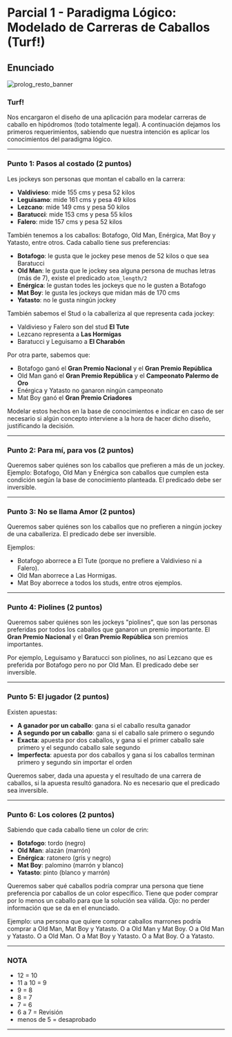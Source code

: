 # Parcial 1 - Paradigma Lógico: Modelado de Carreras de Caballos (Turf!)

## Enunciado

![prolog_resto_banner](https://thfvnext.bing.com/th/id/OIP.D377gNBD1NP56nYs8fz_BwHaEK?r=0&cb=thfvnext&rs=1&pid=ImgDetMain&o=7&rm=3)

### **Turf!**

Nos encargaron el diseño de una aplicación para modelar carreras de caballo en hipódromos (todo totalmente legal). A continuación dejamos los primeros requerimientos, sabiendo que nuestra intención es aplicar los conocimientos del paradigma lógico.

---

### **Punto 1: Pasos al costado (2 puntos)**

Les jockeys son personas que montan el caballo en la carrera:

- **Valdivieso**: mide 155 cms y pesa 52 kilos
- **Leguisamo**: mide 161 cms y pesa 49 kilos
- **Lezcano**: mide 149 cms y pesa 50 kilos
- **Baratucci**: mide 153 cms y pesa 55 kilos
- **Falero**: mide 157 cms y pesa 52 kilos

También tenemos a los caballos: Botafogo, Old Man, Enérgica, Mat Boy y Yatasto, entre otros. Cada caballo tiene sus preferencias:

- **Botafogo**: le gusta que le jockey pese menos de 52 kilos o que sea Baratucci
- **Old Man**: le gusta que le jockey sea alguna persona de muchas letras (más de 7), existe el predicado `atom_length/2`
- **Enérgica**: le gustan todes les jockeys que no le gusten a Botafogo
- **Mat Boy**: le gusta les jockeys que midan más de 170 cms
- **Yatasto**: no le gusta ningún jockey

También sabemos el Stud o la caballeriza al que representa cada jockey:

- Valdivieso y Falero son del stud **El Tute**
- Lezcano representa a **Las Hormigas**
- Baratucci y Leguisamo a **El Charabón**

Por otra parte, sabemos que:

- Botafogo ganó el **Gran Premio Nacional** y el **Gran Premio República**
- Old Man ganó el **Gran Premio República** y el **Campeonato Palermo de Oro**
- Enérgica y Yatasto no ganaron ningún campeonato
- Mat Boy ganó el **Gran Premio Criadores**

Modelar estos hechos en la base de conocimientos e indicar en caso de ser necesario si algún concepto interviene a la hora de hacer dicho diseño, justificando la decisión.

---

### **Punto 2: Para mí, para vos (2 puntos)**

Queremos saber quiénes son los caballos que prefieren a más de un jockey. Ejemplo: Botafogo, Old Man y Enérgica son caballos que cumplen esta condición según la base de conocimiento planteada. El predicado debe ser inversible.

---

### **Punto 3: No se llama Amor (2 puntos)**

Queremos saber quiénes son los caballos que no prefieren a ningún jockey de una caballeriza. El predicado debe ser inversible.

Ejemplos:
- Botafogo aborrece a El Tute (porque no prefiere a Valdivieso ni a Falero).
- Old Man aborrece a Las Hormigas.
- Mat Boy aborrece a todos los studs, entre otros ejemplos.

---

### **Punto 4: Piolines (2 puntos)**

Queremos saber quiénes son les jockeys "piolines", que son las personas preferidas por todos los caballos que ganaron un premio importante. El **Gran Premio Nacional** y el **Gran Premio República** son premios importantes.

Por ejemplo, Leguisamo y Baratucci son piolines, no así Lezcano que es preferida por Botafogo pero no por Old Man. El predicado debe ser inversible.

---

### **Punto 5: El jugador (2 puntos)**

Existen apuestas:

- **A ganador por un caballo**: gana si el caballo resulta ganador
- **A segundo por un caballo**: gana si el caballo sale primero o segundo
- **Exacta**: apuesta por dos caballos, y gana si el primer caballo sale primero y el segundo caballo sale segundo
- **Imperfecta**: apuesta por dos caballos y gana si los caballos terminan primero y segundo sin importar el orden

Queremos saber, dada una apuesta y el resultado de una carrera de caballos, si la apuesta resultó ganadora. No es necesario que el predicado sea inversible.

---

### **Punto 6: Los colores (2 puntos)**

Sabiendo que cada caballo tiene un color de crin:

- **Botafogo**: tordo (negro)
- **Old Man**: alazán (marrón)
- **Enérgica**: ratonero (gris y negro)
- **Mat Boy**: palomino (marrón y blanco)
- **Yatasto**: pinto (blanco y marrón)

Queremos saber qué caballos podría comprar una persona que tiene preferencia por caballos de un color específico. Tiene que poder comprar por lo menos un caballo para que la solución sea válida. Ojo: no perder información que se da en el enunciado.

Ejemplo: una persona que quiere comprar caballos marrones podría comprar a Old Man, Mat Boy y Yatasto. O a Old Man y Mat Boy. O a Old Man y Yatasto. O a Old Man. O a Mat Boy y Yatasto. O a Mat Boy. O a Yatasto.

---

### **NOTA**

- 12 = 10  
- 11 a 10 = 9  
- 9 = 8  
- 8 = 7  
- 7 = 6  
- 6 a 7 = Revisión  
- menos de 5 = desaprobado

---